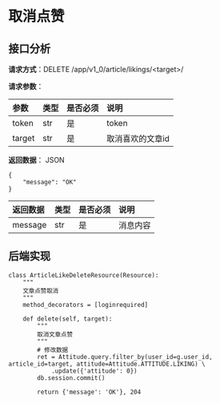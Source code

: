 # 取消点赞

## 接口分析

**请求方式**：DELETE /app/v1\_0/article/likings/&lt;target&gt;/

**请求参数**：

| 参数 | 类型 | 是否必须 | 说明 |
| :--- | :--- | :--- | :--- |
| token | str | 是 | token |
| target | str | 是 | 取消喜欢的文章id |

**返回数据**： JSON

```
{
    "message": "OK"
}
```

| 返回数据 | 类型 | 是否必须 | 说明 |
| :--- | :--- | :--- | :--- |
| message | str | 是 | 消息内容 |

## 后端实现

```
class ArticleLikeDeleteResource(Resource):
    """
    文章点赞取消
    """
    method_decorators = [loginrequired]

    def delete(self, target):
        """
        取消文章点赞
        """
        # 修改数据
        ret = Attitude.query.filter_by(user_id=g.user_id, article_id=target, attitude=Attitude.ATTITUDE.LIKING) \
            .update({'attitude': 0})
        db.session.commit()

        return {'message': 'OK'}, 204
```



